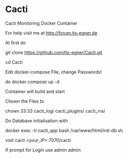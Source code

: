 # Cacti
Cacti Monitoring Docker Container

For help visit me at http://forum.its-egner.de

At first do 

git clone https://github.com/Its-egner/Cacti.git

cd Cacti

Edit docker-compose File, change Passwords!

do docker compose up -d

Container will build and start

Chown the Files to

chown 33:33 cacti_log/ cacti_plugins/ cacti_rra/

Do Database initialisation with

docker exec -ti cacti_app bash /var/www/html/init-db.sh

visit cacti <your_IP>:7070/cacti

If prompt for Login use admin admin

